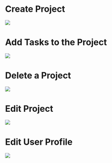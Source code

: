 # Create Project
![](https://github.com/jtj9817/projekt_manager_bth745/prototype2Olena/pmanager_central/project_manager/Screenshots(sprint6)/createProject.JPG)

# Add Tasks to the Project
![](https://github.com/jtj9817/projekt_manager_bth745/prototype2Olena/pmanager_central/project_manager/Screenshots(sprint6)/addTasks.JPG)

# Delete a Project 
![](https://github.com/jtj9817/projekt_manager_bth745/prototype2Olena/pmanager_central/project_manager/Screenshots(sprint6)/deleteProject.JPG)

# Edit Project 
![](https://github.com/jtj9817/projekt_manager_bth745/prototype2Olena/pmanager_central/project_manager/Screenshots(sprint6)/editProject.JPG)

# Edit User Profile
![](https://github.com/jtj9817/projekt_manager_bth745/prototype2Olena/pmanager_central/project_manager/Screenshots(sprint6)/userProfile.JPG)
